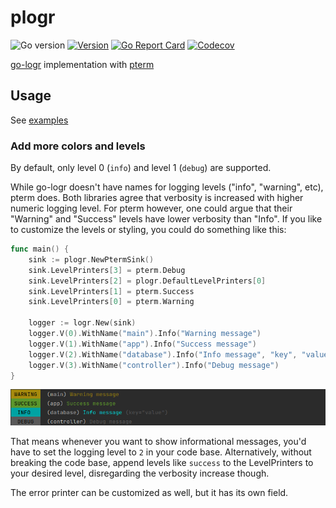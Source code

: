 
# plogr

![Go version](https://img.shields.io/github/go-mod/go-version/ccremer/plogr)
[![Version](https://img.shields.io/github/v/release/ccremer/plogr)][releases]
[![Go Report Card](https://goreportcard.com/badge/github.com/ccremer/plogr)][goreport]
[![Codecov](https://img.shields.io/codecov/c/github/ccremer/plogr?token=DB62QRSU2D)][codecov]

[go-logr](https://github.com/go-logr/logr) implementation with [pterm](https://github.com/pterm/pterm)

## Usage

See [examples](./examples/example_test.go)

### Add more colors and levels

By default, only level 0 (`info`) and level 1 (`debug`) are supported.

While go-logr doesn't have names for logging levels ("info", "warning", etc), pterm does.
Both libraries agree that verbosity is increased with higher numeric logging level.
For pterm however, one could argue that their "Warning" and "Success" levels have lower verbosity than "Info".
If you like to customize the levels or styling, you could do something like this:

```go
func main() {
	sink := plogr.NewPtermSink()
	sink.LevelPrinters[3] = pterm.Debug
	sink.LevelPrinters[2] = plogr.DefaultLevelPrinters[0]
	sink.LevelPrinters[1] = pterm.Success
	sink.LevelPrinters[0] = pterm.Warning

	logger := logr.New(sink)
	logger.V(0).WithName("main").Info("Warning message")
	logger.V(1).WithName("app").Info("Success message")
	logger.V(2).WithName("database").Info("Info message", "key", "value")
	logger.V(3).WithName("controller").Info("Debug message")
}
```

![example output](./examples/example_output.png "example output")

That means whenever you want to show informational messages, you'd have to set the logging level to `2` in your code base.
Alternatively, without breaking the code base, append levels like `success` to the LevelPrinters to your desired level, disregarding the verbosity increase though.

The error printer can be customized as well, but it has its own field.

[releases]: https://github.com/ccremer/plogr/releases
[codecov]: https://app.codecov.io/gh/ccremer/plogr
[goreport]: https://goreportcard.com/report/github.com/ccremer/plogr
